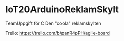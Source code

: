# IoT20ArduinoReklamSkylt
TeamUppgift för C Den "coola" reklamskylten

Trello: https://trello.com/b/panR4pPH/agile-board
